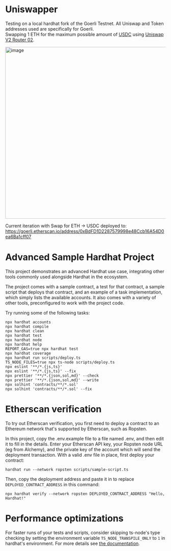 # Uniswapper
Testing on a local hardhat fork of the Goerli Testnet. All Uniswap and Token addresses used are specifically for Goerli.  
Swapping 1 ETH for the maximum possible amount of [USDC](https://goerli.etherscan.io/token/0xD87Ba7A50B2E7E660f678A895E4B72E7CB4CCd9C) using [Uniswap V2 Router 02](https://docs.uniswap.org/protocol/V2/reference/smart-contracts/router-02#swapexactethfortokens).  

<img width="539" alt="image" src="https://user-images.githubusercontent.com/53081208/174892777-ee614dc5-c6c4-43c8-b5b2-dabf94115e84.png">

Current iteration with Swap for ETH → USDC deployed to: https://goerli.etherscan.io/address/0xBdFD1D2287579998e48Ccb16A54D0ea6Ba1cff07

# Advanced Sample Hardhat Project

This project demonstrates an advanced Hardhat use case, integrating other tools commonly used alongside Hardhat in the ecosystem.

The project comes with a sample contract, a test for that contract, a sample script that deploys that contract, and an example of a task implementation, which simply lists the available accounts. It also comes with a variety of other tools, preconfigured to work with the project code.

Try running some of the following tasks:

```shell
npx hardhat accounts
npx hardhat compile
npx hardhat clean
npx hardhat test
npx hardhat node
npx hardhat help
REPORT_GAS=true npx hardhat test
npx hardhat coverage
npx hardhat run scripts/deploy.ts
TS_NODE_FILES=true npx ts-node scripts/deploy.ts
npx eslint '**/*.{js,ts}'
npx eslint '**/*.{js,ts}' --fix
npx prettier '**/*.{json,sol,md}' --check
npx prettier '**/*.{json,sol,md}' --write
npx solhint 'contracts/**/*.sol'
npx solhint 'contracts/**/*.sol' --fix
```

# Etherscan verification

To try out Etherscan verification, you first need to deploy a contract to an Ethereum network that's supported by Etherscan, such as Ropsten.

In this project, copy the .env.example file to a file named .env, and then edit it to fill in the details. Enter your Etherscan API key, your Ropsten node URL (eg from Alchemy), and the private key of the account which will send the deployment transaction. With a valid .env file in place, first deploy your contract:

```shell
hardhat run --network ropsten scripts/sample-script.ts
```

Then, copy the deployment address and paste it in to replace `DEPLOYED_CONTRACT_ADDRESS` in this command:

```shell
npx hardhat verify --network ropsten DEPLOYED_CONTRACT_ADDRESS "Hello, Hardhat!"
```

# Performance optimizations

For faster runs of your tests and scripts, consider skipping ts-node's type checking by setting the environment variable `TS_NODE_TRANSPILE_ONLY` to `1` in hardhat's environment. For more details see [the documentation](https://hardhat.org/guides/typescript.html#performance-optimizations).
